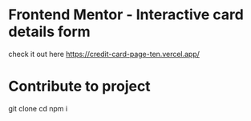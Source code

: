 # Frontend Mentor - Interactive card details form
check it out here https://credit-card-page-ten.vercel.app/

# Contribute to project
git clone 
cd <project name>
npm i 


